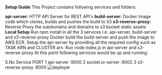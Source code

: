 **Setup Guide**
This Project contains following services and folders:

**api-server:** HTTP API Server for REST API's
**build-server:** Docker Image code which clones, builds and pushes the build to S3
**s3-reverse-proxy:** Reverse Proxy the subdomains and domains to s3 bucket static assets
**Local Setup**
Run npm install in all the 3 services i.e. api-server, build-server and s3-reverse-proxy
Docker build the build-server and push the image to AWS ECR.
Setup the api-server by providing all the required config such as TASK ARN and CLUSTER arn.
Run node index.js in api-server and s3-reverse-proxy
At this point following services would be up and running:

S.No	Service	PORT
1	api-server	:9000
2	socket.io-server	:9002
3	s3-reverse-proxy	:8000
![deployer](https://github.com/user-attachments/assets/bc530f28-22c9-4edc-a9d3-dd47d236c32d)
